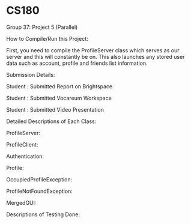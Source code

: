 # CS180
Group 37: Project 5 (Parallel)

How to Compile/Run this Project:

First, you need to compile the ProfileServer class which serves as our server and this will constantly be on. This also launches any stored user data such as account, profile and friends list information.


Submission Details:

Student : Submitted Report on Brightspace

Student : Submitted Vocareum Workspace

Student : Submitted Video Presentation


Detailed Descriptions of Each Class:

ProfileServer:

ProfileClient:

Authentication:

Profile:

OccupiedProfileException:

ProfileNotFoundException:

MergedGUI:


Descriptions of Testing Done:








